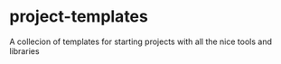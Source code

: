 # project-templates
A collecion of templates for starting projects with all the nice tools and libraries
